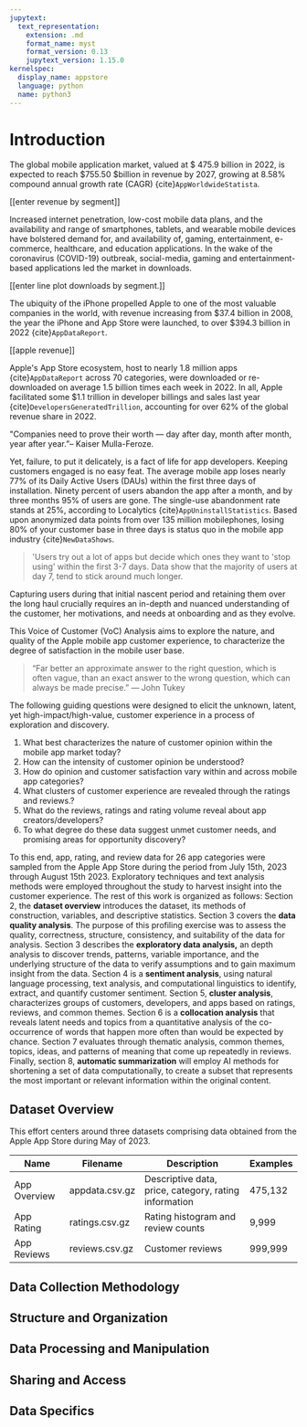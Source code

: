```yaml
---
jupytext:
  text_representation:
    extension: .md
    format_name: myst
    format_version: 0.13
    jupytext_version: 1.15.0
kernelspec:
  display_name: appstore
  language: python
  name: python3
---
```

# Introduction

The global mobile application market, valued at $ 475.9 billion in 2022, is expected to reach $755.50 $billion in revenue by 2027, growing at 8.58% compound annual growth rate (CAGR) {cite}`AppWorldwideStatista`.

[[enter revenue by segment]]

Increased internet penetration, low-cost mobile data plans, and the availability and range of smartphones, tablets,  and wearable mobile devices have bolstered demand for, and availability of, gaming, entertainment, e-commerce, healthcare, and education applications. In the wake of the coronavirus (COVID-19) outbreak, social-media, gaming and entertainment-based applications led the market in downloads.

[[enter line plot downloads by segment.]]

The ubiquity of the iPhone propelled Apple to one of the most valuable companies in the world, with revenue increasing from $37.4 billion in 2008, the year the iPhone and App Store were launched, to over $394.3 billion in 2022 {cite}`AppDataReport`.

[[apple revenue]]

Apple's App Store ecosystem, host to nearly 1.8 million apps {cite}`AppDataReport`  across 70 categories, were downloaded or re-downloaded on average 1.5 billion times each week in 2022.  In all, Apple facilitated some $1.1 trillion in developer billings and sales last year {cite}`DevelopersGeneratedTrillion`, accounting for over 62% of the global revenue share in 2022.

"Companies need to prove their worth — day after day, month after month, year after year.”– Kaiser Mulla-Feroze.

Yet, failure, to put it delicately, is a fact of life for app developers. Keeping customers engaged is no easy feat. The average mobile app loses nearly 77% of its Daily Active Users (DAUs) within the first three days of installation. Ninety percent of users abandon the app after a month, and by three months 95% of users are gone. The single-use abandonment rate stands at  25%, according to Localytics {cite}`AppUninstallStatistics`.  Based upon anonymized data points from over 135 million mobilephones, losing 80% of your customer base in three days is status quo in the mobile app industry {cite}`NewDataShows`.

> 'Users try out a lot of apps but decide which ones they want to 'stop using' within the first 3-7 days. Data show that the majority of users at day 7, tend to stick around much longer.

Capturing users during that initial nascent period and retaining them over the long haul crucially requires an in-depth and nuanced understanding of the customer, her motivations, and needs at onboarding and as they evolve.

This Voice of Customer (VoC) Analysis aims to explore the nature, and quality of the Apple mobile app customer experience, to characterize the degree of satisfaction  in the mobile user base.

> “Far better an approximate answer to the right question, which is often vague, than an exact answer to the wrong question,
> which can always be made precise.” — John Tukey

The following guiding questions were designed to elicit the unknown, latent, yet high-impact/high-value, customer experience in a process of exploration and discovery.

1. What best characterizes the nature of customer opinion within the mobile app market today?
2. How can the intensity of customer opinion be understood?
3. How do opinion and customer satisfaction vary within and across mobile app categories?
4. What clusters of customer experience are revealed through the ratings and reviews.?
5. What do the reviews, ratings and rating volume reveal about app creators/developers?
6. To what degree do these data suggest unmet customer needs, and promising areas for opportunity discovery?

To this end, app, rating, and review data for 26 app categories were sampled from the Apple App Store during the period from July 15th, 2023 through August 15th 2023. Exploratory techniques and text analysis methods were employed throughout the study to harvest insight into the customer experience.  The rest of this work is organized as follows: Section 2, the **dataset overview** introduces the dataset, its methods of construction, variables, and descriptive statistics.  Section 3 covers the **data quality analysis**. The purpose of this profiling exercise was to assess the quality, correctness, structure, consistency, and suitability of the data for analysis.  Section 3 describes the **exploratory data analysis,** an depth analysis to discover trends, patterns, variable importance, and  the underlying structure of the data to verify assumptions and to gain  maximum insight from the data. Section 4 is a **sentiment analysis**, using natural language processing, text analysis, and computational  linguistics to identify, extract, and quantify customer sentiment. Section 5, **cluster analysis**, characterizes groups of customers, developers, and apps based on ratings, reviews, and common themes. Section 6 is a **collocation analysis** that reveals latent needs and topics from a quantitative analysis of the co-occurrence of words that happen more often than would be expected by chance.  Section 7 evaluates through thematic analysis, common themes, topics, ideas, and patterns of meaning that come up repeatedly in reviews. Finally, section 8, **automatic summarization** will employ AI methods for shortening a set of data computationally, to create a subset that represents the most important or relevant information within the original content.


## Dataset Overview

This effort centers around three datasets comprising data obtained from the Apple App Store during May of 2023.

| Name         | Filename       | Description                                           | Examples |
| ------------ | -------------- | ----------------------------------------------------- | -------- |
| App Overview | appdata.csv.gz | Descriptive data, price, category, rating information | 475,132  |
| App Rating   | ratings.csv.gz | Rating histogram and review counts                    | 9,999    |
| App Reviews  | reviews.csv.gz | Customer reviews                                      | 999,999  |

## Data Collection Methodology

## Structure and Organization

## Data Processing and Manipulation

## Sharing and Access

## Data Specifics
